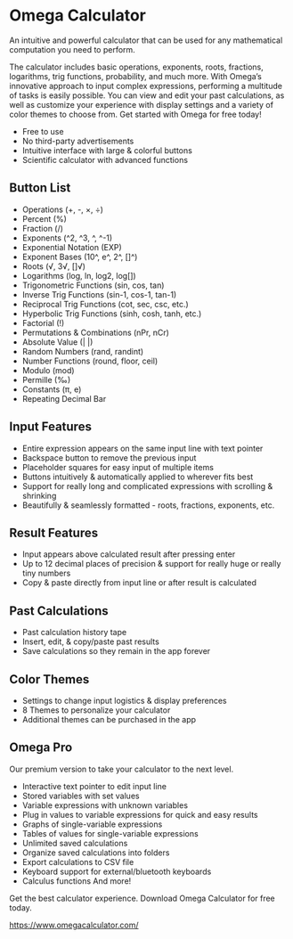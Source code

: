 # Omega Calculator

An intuitive and powerful calculator that can be used for any mathematical computation you need to perform. 

The calculator includes basic operations, exponents, roots, fractions, logarithms, trig functions, probability, and much more. With Omega’s innovative approach to input complex expressions, performing a multitude of tasks is easily possible. You can view and edit your past calculations, as well as customize your experience with display settings and a variety of color themes to choose from. Get started with Omega for free today!

* Free to use
* No third-party advertisements
* Intuitive interface with large & colorful buttons
* Scientific calculator with advanced functions

## Button List
* Operations (+, -, ×, ÷)
* Percent (%)
* Fraction (/)
* Exponents (^2, ^3, ^, ^-1)
* Exponential Notation (EXP)
* Exponent Bases (10^, e^, 2^, []^)
* Roots (√, 3√, []√)
* Logarithms (log, ln, log2, log[])
* Trigonometric Functions (sin, cos, tan)
* Inverse Trig Functions (sin-1, cos-1, tan-1)
* Reciprocal Trig Functions (cot, sec, csc, etc.)
* Hyperbolic Trig Functions (sinh, cosh, tanh, etc.)
* Factorial (!)
* Permutations & Combinations (nPr, nCr)
* Absolute Value (| |)
* Random Numbers (rand, randint)
* Number Functions (round, floor, ceil)
* Modulo (mod)
* Permille (‰)
* Constants (π, e)
* Repeating Decimal Bar

## Input Features
* Entire expression appears on the same input line with text pointer
* Backspace button to remove the previous input
* Placeholder squares for easy input of multiple items
* Buttons intuitively & automatically applied to wherever fits best
* Support for really long and complicated expressions with scrolling & shrinking
* Beautifully & seamlessly formatted - roots, fractions, exponents, etc.

## Result Features
* Input appears above calculated result after pressing enter
* Up to 12 decimal places of precision & support for really huge or really tiny numbers
* Copy & paste directly from input line or after result is calculated

## Past Calculations
* Past calculation history tape
* Insert, edit, & copy/paste past results
* Save calculations so they remain in the app forever

## Color Themes
* Settings to change input logistics & display preferences
* 8 Themes to personalize your calculator 
* Additional themes can be purchased in the app


## Omega Pro
Our premium version to take your calculator to the next level. 

* Interactive text pointer to edit input line
* Stored variables with set values
* Variable expressions with unknown variables
* Plug in values to variable expressions for quick and easy results
* Graphs of single-variable expressions
* Tables of values for single-variable expressions
* Unlimited saved calculations
* Organize saved calculations into folders
* Export calculations to CSV file
* Keyboard support for external/bluetooth keyboards
* Calculus functions
And more!


Get the best calculator experience. Download Omega Calculator for free today.

https://www.omegacalculator.com/




